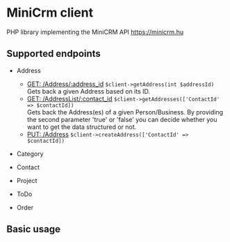 # MiniCrm client
PHP library implementing the MiniCRM API https://minicrm.hu

Supported endpoints
------
- Address
    - [GET: /Address/:address_id](https://www.minicrm.hu/help/cim-muveletek/#Cmletlts) `$client->getAddress(int $addressId)`  
    Gets back a given Address based on its ID.
    - [GET: /AddressList/:contact_id](https://www.minicrm.hu/help/cim-muveletek/#Cmletlts) `$client->getAddresses(['ContactId' => $contactId])`  
    Gets back the Address(es) of a given Person/Business. By providing the second parameter
    'true' or 'false' you can decide whether you want to get the data structured or not.
    - [PUT: /Address](https://www.minicrm.hu/help/cim-muveletek/#Cmadatmdosts) `$client->createAddress(['ContactId' => $contactId])`  


- Category

- Contact
- Project
- ToDo
- Order

## Basic usage
